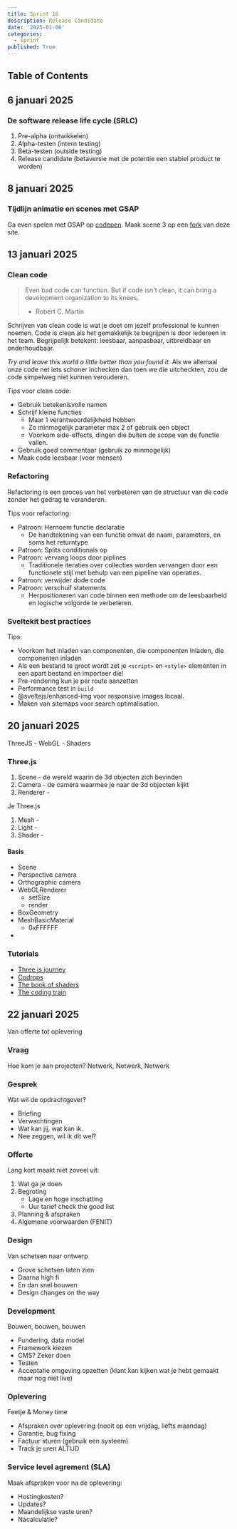 ```yaml
---
title: Sprint 18
description: Release Candidate
date: '2025-01-06'
categories:
  - sprint
published: True
---
```

## Table of Contents

## 6 januari 2025
### De software release life cycle (SRLC)
1. Pre-alpha (ontwikkelen)
1. Alpha-testen (intern testing)
1. Beta-testen (outside testing)
1. Release candidate (betaversie met de potentie een stabiel product te worden)


## 8 januari 2025
### Tijdlijn animatie en scenes met GSAP
Ga even spelen met GSAP op [codepen](https://codepen.io/zoepje/pen/yyBvYGm?editors=0010).
Maak scene 3 op een [fork](https://github.dev/joostf/GSAP-timelines/) van deze site.

## 13 januari 2025
### Clean code
> Even bad code can function. But if code isn't clean, it can bring a development organization to its knees.
> - Robert C. Martin

Schrijven van clean code is wat je doet om jezelf professional te kunnen noemen. Code is clean als het gemakkelijk te begrijpen is door iedereen in het team. Begrijpelijk betekent: leesbaar, aanpasbaar, uitbreidbaar en onderhoudbaar.

_Try and leave this world a little better than you found it._ Als we allemaal onze code net iets schoner inchecken dan toen we die uitcheckten, zou de code simpelweg niet kunnen verouderen.

Tips voor clean code:
- Gebruik betekenisvolle namen
- Schrijf kleine functies
    - Maar 1 verantwoordelijkheid hebben
    - Zo minmogelijk parameter max 2 of gebruik een object
    - Voorkom side-effects, dingen die buiten de scope van de functie vallen.
- Gebruik goed commentaar (gebruik zo minmogelijk)
- Maak code leesbaar (voor mensen)

### Refactoring
Refactoring is een proces van het verbeteren van de structuur van de code zonder het gedrag te veranderen.

Tips voor refactoring:
- Patroon: Hernoem functie declaratie
    - De handtekening van een functie omvat de naam, parameters, en soms het returntype
- Patroon: Splits conditionals op
- Patroon: vervang loops door piplines
    - Traditionele iteraties over collecties worden vervangen door een functionele stijl met behulp van een pipeline van operaties.
- Patroon: verwijder dode code
- Patroon: verschuif statements
    - Herpositioneren van code binnen een methode om de leesbaarheid en logische volgorde te verbeteren. 

### Sveltekit best practices
Tips:
- Voorkom het inladen van componenten, die componenten inladen, die componenten inladen
- Als een bestand te groot wordt zet je `<script>` en `<style>` elementen in een apart bestand en importeer die!
- Pre-rendering kun je per route aanzetten
- Performance test in `build`
- @sveltejs/enhanced-img voor responsive images locaal.
- Maken van sitemaps voor search optimalisation.

## 20 januari 2025
ThreeJS - WebGL - Shaders

### Three.js
1. Scene - de wereld waarin de 3d objecten zich bevinden
1. Camera - de camera waarmee je naar de 3d objecten kijkt
1. Renderer - 

Je Three.js 
1. Mesh -
1. Light -
1. Shader - 

#### Basis
- Scene
- Perspective camera
- Orthographic camera
- WebGLRenderer
    - setSize
    - render
- BoxGeometry
- MeshBasicMaterial
    - 0xFFFFFF
- 

### Tutorials
- [Three.js journey](https://threejs-journey.com/)
- [Codrops](https://tympanus.net/codrops/)
- [The book of shaders](https://thebookofshaders.com/)
- [The coding train](https://thecodingtrain.com/)

## 22 januari 2025
Van offerte tot oplevering

### Vraag
Hoe kom je aan projecten? Netwerk, Netwerk, Netwerk

### Gesprek
Wat wil de opdrachtgever?
- Briefing
- Verwachtingen
- Wat kan jij, wat kan ik.
- Nee zeggen, wil ik dit wel?

### Offerte
Lang kort maakt niet zoveel uit:
1. Wat ga je doen
1. Begroting 
    - Lage en hoge inschatting
    - Uur tarief check the good list
1. Planning & afspraken
1. Algemene voorwaarden (FENIT)

### Design
Van schetsen naar ontwerp
- Grove schetsen laten zien
- Daarna high fi
- En dan snel bouwen
- Design changes on the way

### Development
Bouwen, bouwen, bouwen
- Fundering, data model
- Framework kiezen
- CMS? Zeker doen
- Testen
- Acceptatie omgeving opzetten (klant kan kijken wat je hebt gemaakt maar nog niet live)

### Oplevering
Feetje & Money time
- Afspraken over oplevering (nooit op een vrijdag, liefts maandag)
- Garantie, bug fixing
- Factuur sturen (gebruik een systeem)
- Track je uren ALTIJD

### Service level agrement (SLA)
Maak afspraken voor na de oplevering:
- Hostingkosten? 
- Updates?
- Maandelijkse vaste uren?
- Nacalculatie?